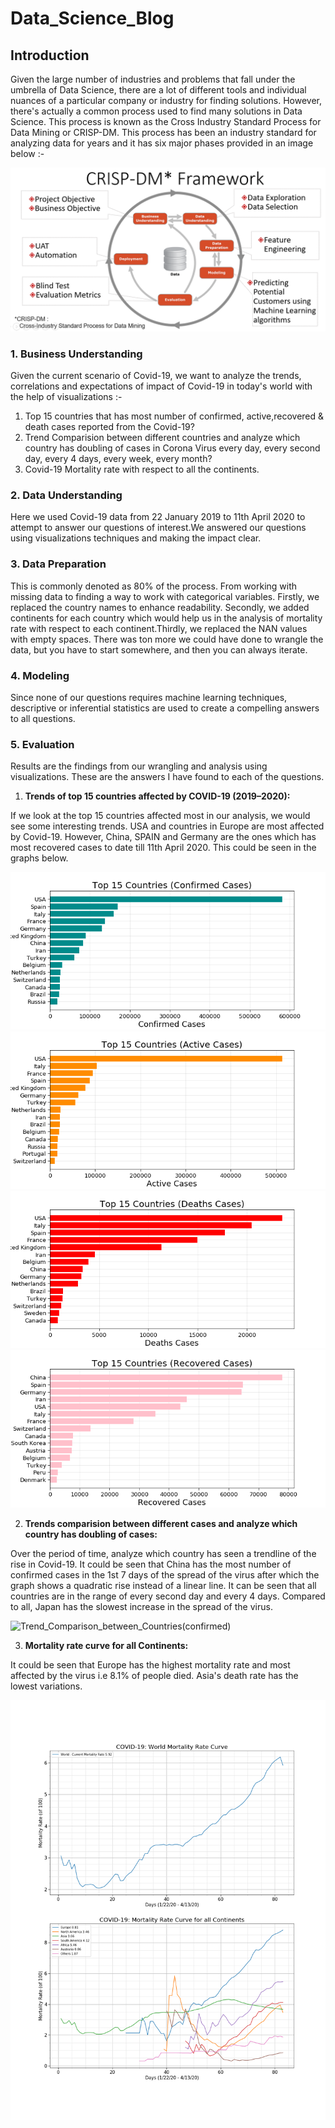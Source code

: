 
# Data_Science_Blog

## Introduction
Given the large number of industries and problems that fall under the umbrella of Data Science, there are a lot of different tools and individual nuances of a particular company or industry for finding solutions. However, there's actually a common process used to find many solutions in Data Science. This process is known as the Cross Industry Standard Process for Data Mining or CRISP-DM. This process has been an industry standard for analyzing data for years and it has six major phases provided in an image below :- 

![CRISP](CRISP.png)


### 1. Business Understanding

Given the current scenario of Covid-19, we want to analyze the trends, correlations and expectations of impact of Covid-19 in today's world with the help of visualizations :- 
1. Top 15 countries that has most number of confirmed, active,recovered & death cases reported from the Covid-19?
2. Trend Comparision between different countries and analyze which country has doubling of cases in Corona Virus every day, every second day, every 4 days, every week, every month? 
3. Covid-19 Mortality rate with respect to all the continents.


### 2. Data Understanding
Here we used Covid-19 data from 22 January 2019 to 11th April 2020 to attempt to answer our questions of interest.We answered our questions using visualizations techniques and making the impact clear.

### 3. Data Preparation
This is commonly denoted as 80% of the process. From working with missing data to finding a way to work with categorical variables. Firstly, we replaced the country names to enhance readability. Secondly, we added continents for each country which would help us in the analysis of mortality rate with respect to each continent.Thirdly, we replaced the NAN values with empty spaces. There was ton more we could have done to wrangle the data, but you have to start somewhere, and then you can always iterate.

### 4. Modeling
Since none of our questions requires machine learning techniques, descriptive or inferential statistics are used to create a compelling answers to all questions.

### 5. Evaluation
Results are the findings from our wrangling and analysis using visualizations. These are the answers I have found to each of the questions.

1. **Trends of top 15 countries affected by COVID-19 (2019–2020):**

If we look at the top 15 countries affected most in our analysis, we would see some interesting trends. USA and countries in Europe are most affected by Covid-19. However, China, SPAIN and Germany are the ones which has most recovered cases to date till 11th April 2020. This could be seen in the graphs below.

![Top_15_Countries_(Confirmed_Cases)](Top_15_Countries_(Confirmed_Cases).png)
![Top_15_Countries_(Active_Cases)](Top_15_Countries_(Active_Cases).png)
![Top_15_Countries_(Deaths_Cases)](Top_15_Countries_(Deaths_Cases).png)
![Top_15_Countries_(Recovered_Cases).png](Top_15_Countries_(Recovered_Cases).png)

2. **Trends comparision between different cases and analyze which country has doubling of cases:**

Over the period of time, analyze which country has seen a trendline of the rise in Covid-19. It could be seen that China has the most number of confirmed cases in the 1st 7 days of the spread of the virus after which the graph shows a quadratic rise instead of a linear line. It can be seen that all countries are in the range of every second day and every 4 days. Compared to all, Japan has the slowest increase in the spread of the virus.

![Trend_Comparison_between_Countries(confirmed)](Trend_Comparison_between_Countries(confirmed).png.png.PNG)

3. **Mortality rate curve for all Continents:**

It could be seen that Europe has the highest mortality rate and most affected by the virus i.e 8.1% of people died. Asia's death rate has the lowest variations.

![Mortality_rate](Mortality_rate.png)











